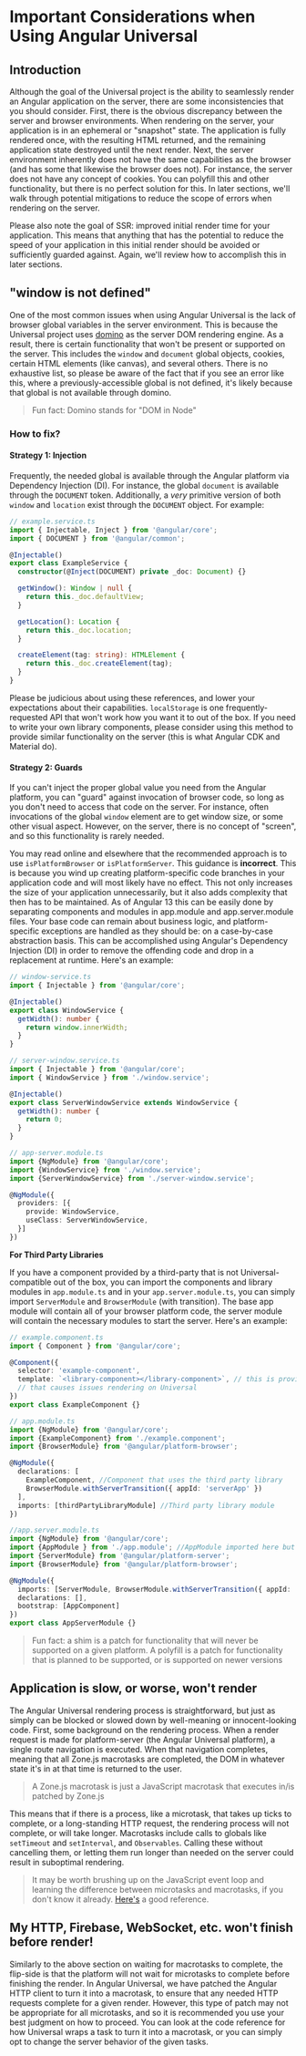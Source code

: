 # Important Considerations when Using Angular Universal

## Introduction

Although the goal of the Universal project is the ability to seamlessly render an Angular
application on the server, there are some inconsistencies that you should consider. First,
there is the obvious discrepancy between the server and browser environments. When rendering
on the server, your application is in an ephemeral or "snapshot" state. The application is
fully rendered once, with the resulting HTML returned, and the remaining application state
destroyed until the next render. Next, the server environment inherently does not have the
same capabilities as the browser (and has some that likewise the browser does not). For
instance, the server does not have any concept of cookies. You can polyfill this and other
functionality, but there is no perfect solution for this. In later sections, we'll walk
through potential mitigations to reduce the scope of errors when rendering on the server.

Please also note the goal of SSR: improved initial render time for your application. This
means that anything that has the potential to reduce the speed of your application in this
initial render should be avoided or sufficiently guarded against. Again, we'll review how
to accomplish this in later sections.

## "window is not defined"

One of the most common issues when using Angular Universal is the lack of browser global
variables in the server environment. This is because the Universal project uses
[domino](https://github.com/fgnass/domino) as the server DOM rendering engine. As a result,
there is certain functionality that won't be present or supported on the server. This
includes the `window` and `document` global objects, cookies, certain HTML elements (like canvas),
and several others. There is no exhaustive list, so please be aware of the fact that if you
see an error like this, where a previously-accessible global is not defined, it's likely because
that global is not available through domino.

> Fun fact: Domino stands for "DOM in Node"

### How to fix?

#### Strategy 1: Injection

Frequently, the needed global is available through the Angular platform via Dependency Injection (DI).
For instance, the global `document` is available through the `DOCUMENT` token. Additionally, a _very_
primitive version of both `window` and `location` exist through the `DOCUMENT` object. For example:

```ts
// example.service.ts
import { Injectable, Inject } from '@angular/core';
import { DOCUMENT } from '@angular/common';

@Injectable()
export class ExampleService {
  constructor(@Inject(DOCUMENT) private _doc: Document) {}

  getWindow(): Window | null {
    return this._doc.defaultView;
  }

  getLocation(): Location {
    return this._doc.location;
  }

  createElement(tag: string): HTMLElement {
    return this._doc.createElement(tag);
  }
}
```

Please be judicious about using these references, and lower your expectations about their capabilities. `localStorage`
is one frequently-requested API that won't work how you want it to out of the box. If you need to write your own library
components, please consider using this method to provide similar functionality on the server (this is what Angular CDK
and Material do).

#### Strategy 2: Guards

If you can't inject the proper global value you need from the Angular platform, you can "guard" against
invocation of browser code, so long as you don't need to access that code on the server. For instance,
often invocations of the global `window` element are to get window size, or some other visual aspect.
However, on the server, there is no concept of "screen", and so this functionality is rarely needed.

You may read online and elsewhere that the recommended approach is to use `isPlatformBrowser` or
`isPlatformServer`. This guidance is **incorrect**. This is because you wind up creating platform-specific
code branches in your application code and will most likely have no effect. This not only increases the size of your application unnecessarily,
but it also adds complexity that then has to be maintained. As of Angular 13 this can be easily done by separating components and modules in app.module and app.server.module files. Your base code can remain about business logic, and platform-specific exceptions
are handled as they should be: on a case-by-case abstraction basis. This can be accomplished using Angular's Dependency
Injection (DI) in order to remove the offending code and drop in a replacement at runtime. Here's an example:

```ts
// window-service.ts
import { Injectable } from '@angular/core';

@Injectable()
export class WindowService {
  getWidth(): number {
    return window.innerWidth;
  }
}
```

```ts
// server-window.service.ts
import { Injectable } from '@angular/core';
import { WindowService } from './window.service';

@Injectable()
export class ServerWindowService extends WindowService {
  getWidth(): number {
    return 0;
  }
}
```

```ts
// app-server.module.ts
import {NgModule} from '@angular/core';
import {WindowService} from './window.service';
import {ServerWindowService} from './server-window.service';

@NgModule({
  providers: [{
    provide: WindowService,
    useClass: ServerWindowService,
  }]
})

```
**For Third Party Libraries**

If you have a component provided by a third-party that is not Universal-compatible out of the box,
you can import the components and library modules in `app.module.ts` and in your `app.server.module.ts`, you can simply import `ServerModule` and `BrowserModule` (with transition). The base app module will contain all of your browser platform code,
the server module will contain the necessary modules to start the server. Here's an example:

```ts
// example.component.ts
import { Component } from '@angular/core';

@Component({
  selector: 'example-component',
  template: `<library-component></library-component>`, // this is provided by a third-party lib
  // that causes issues rendering on Universal
})
export class ExampleComponent {}
```

```ts
// app.module.ts
import {NgModule} from '@angular/core';
import {ExampleComponent} from './example.component';
import {BrowserModule} from '@angular/platform-browser';

@NgModule({
  declarations: [
    ExampleComponent, //Component that uses the third party library
    BrowserModule.withServerTransition({ appId: 'serverApp' })
  ], 
  imports: [thirdPartyLibraryModule] //Third party library module
})
```


```ts
//app.server.module.ts
import {NgModule} from '@angular/core';
import {AppModule } from './app.module'; //AppModule imported here but not added in NgModule imports
import {ServerModule} from '@angular/platform-server';
import {BrowserModule} from '@angular/platform-browser';

@NgModule({
  imports: [ServerModule, BrowserModule.withServerTransition({ appId: 'serverApp' })],
  declarations: [],
  bootstrap: [AppComponent] 
})
export class AppServerModule {}
```


> Fun fact: a shim is a patch for functionality that will never be supported on a given platform. A
> polyfill is a patch for functionality that is planned to be supported, or is supported on newer versions

## Application is slow, or worse, won't render

The Angular Universal rendering process is straightforward, but just as simply can be blocked or slowed down
by well-meaning or innocent-looking code. First, some background on the rendering process. When a render
request is made for platform-server (the Angular Universal platform), a single route navigation is executed.
When that navigation completes, meaning that all Zone.js macrotasks are completed, the DOM in whatever state
it's in at that time is returned to the user.

> A Zone.js macrotask is just a JavaScript macrotask that executes in/is patched by Zone.js

This means that if there is a process, like a microtask, that takes up ticks to complete, or a long-standing
HTTP request, the rendering process will not complete, or will take longer. Macrotasks include calls to globals
like `setTimeout` and `setInterval`, and `Observables`. Calling these without cancelling them, or letting them run
longer than needed on the server could result in suboptimal rendering.

> It may be worth brushing up on the JavaScript event loop and learning the difference between microtasks
> and macrotasks, if you don't know it already. [Here's](https://javascript.info/event-loop) a good reference.

## My HTTP, Firebase, WebSocket, etc. won't finish before render!

Similarly to the above section on waiting for macrotasks to complete, the flip-side is that the platform will
not wait for microtasks to complete before finishing the render. In Angular Universal, we have patched the
Angular HTTP client to turn it into a macrotask, to ensure that any needed HTTP requests complete for a given
render. However, this type of patch may not be appropriate for all microtasks, and so it is recommended you use
your best judgment on how to proceed. You can look at the code reference for how Universal wraps a task to turn
it into a macrotask, or you can simply opt to change the server behavior of the given tasks.
